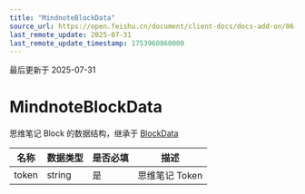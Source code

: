 ```yaml
---
title: "MindnoteBlockData"
source_url: https://open.feishu.cn/document/client-docs/docs-add-on/06-data-structure/BlockData/MindnoteBlockData
last_remote_update: 2025-07-31
last_remote_update_timestamp: 1753960860000
---
```

最后更新于 2025-07-31

# MindnoteBlockData
思维笔记 Block 的数据结构，继承于 [BlockData](https://open.feishu.cn/document/uAjLw4CM/uYjL24iN/docs-add-on/05-api-doc/BlockData/blockdata)

| **名称** | **数据类型** | **是否必填** | **描述**     |
| ------ | -------- | -------- | ---------- |
| token  | string   | 是        | 思维笔记 Token
